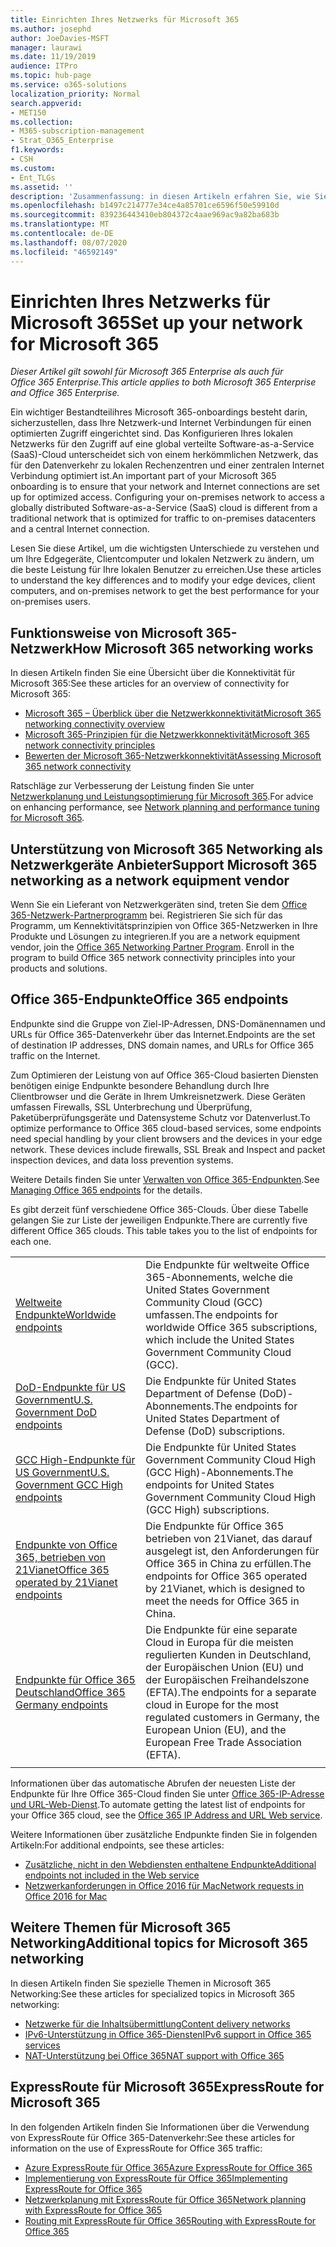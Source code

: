 ```yaml
---
title: Einrichten Ihres Netzwerks für Microsoft 365
ms.author: josephd
author: JoeDavies-MSFT
manager: laurawi
ms.date: 11/19/2019
audience: ITPro
ms.topic: hub-page
ms.service: o365-solutions
localization_priority: Normal
search.appverid:
- MET150
ms.collection:
- M365-subscription-management
- Strat_O365_Enterprise
f1.keywords:
- CSH
ms.custom:
- Ent_TLGs
ms.assetid: ''
description: 'Zusammenfassung: in diesen Artikeln erfahren Sie, wie Sie Netzwerke für Microsoft 365 verstehen.'
ms.openlocfilehash: b1497c214777e34ce4a85701ce6596f50e59910d
ms.sourcegitcommit: 839236443410eb804372c4aae969ac9a82ba683b
ms.translationtype: MT
ms.contentlocale: de-DE
ms.lasthandoff: 08/07/2020
ms.locfileid: "46592149"
---
```

# <a name="set-up-your-network-for-microsoft-365"></a><span data-ttu-id="e56fc-103">Einrichten Ihres Netzwerks für Microsoft 365</span><span class="sxs-lookup"><span data-stu-id="e56fc-103">Set up your network for Microsoft 365</span></span>

<span data-ttu-id="e56fc-104">*Dieser Artikel gilt sowohl für Microsoft 365 Enterprise als auch für Office 365 Enterprise.*</span><span class="sxs-lookup"><span data-stu-id="e56fc-104">*This article applies to both Microsoft 365 Enterprise and Office 365 Enterprise.*</span></span>

<span data-ttu-id="e56fc-p101">Ein wichtiger Bestandteilihres Microsoft 365-onboardings besteht darin, sicherzustellen, dass Ihre Netzwerk-und Internet Verbindungen für einen optimierten Zugriff eingerichtet sind. Das Konfigurieren Ihres lokalen Netzwerks für den Zugriff auf eine global verteilte Software-as-a-Service (SaaS)-Cloud unterscheidet sich von einem herkömmlichen Netzwerk, das für den Datenverkehr zu lokalen Rechenzentren und einer zentralen Internet Verbindung optimiert ist.</span><span class="sxs-lookup"><span data-stu-id="e56fc-p101">An important part of your Microsoft 365 onboarding is to ensure that your network and Internet connections are set up for optimized access. Configuring your on-premises network to access a globally distributed Software-as-a-Service (SaaS) cloud is different from a traditional network that is optimized for traffic to on-premises datacenters and a central Internet connection.</span></span> 

<span data-ttu-id="e56fc-107">Lesen Sie diese Artikel, um die wichtigsten Unterschiede zu verstehen und um Ihre Edgegeräte, Clientcomputer und lokalen Netzwerk zu ändern, um die beste Leistung für Ihre lokalen Benutzer zu erreichen.</span><span class="sxs-lookup"><span data-stu-id="e56fc-107">Use these articles to understand the key differences and to modify your edge devices, client computers, and on-premises network to get the best performance for your on-premises users.</span></span>

## <a name="how-microsoft-365-networking-works"></a><span data-ttu-id="e56fc-108">Funktionsweise von Microsoft 365-Netzwerk</span><span class="sxs-lookup"><span data-stu-id="e56fc-108">How Microsoft 365 networking works</span></span>

<span data-ttu-id="e56fc-109">In diesen Artikeln finden Sie eine Übersicht über die Konnektivität für Microsoft 365:</span><span class="sxs-lookup"><span data-stu-id="e56fc-109">See these articles for an overview of connectivity for Microsoft 365:</span></span>

- [<span data-ttu-id="e56fc-110">Microsoft 365 – Überblick über die Netzwerkkonnektivität</span><span class="sxs-lookup"><span data-stu-id="e56fc-110">Microsoft 365 networking connectivity overview</span></span>](office-365-networking-overview.md)
- [<span data-ttu-id="e56fc-111">Microsoft 365-Prinzipien für die Netzwerkkonnektivität</span><span class="sxs-lookup"><span data-stu-id="e56fc-111">Microsoft 365 network connectivity principles</span></span>](office-365-network-connectivity-principles.md)
- [<span data-ttu-id="e56fc-112">Bewerten der Microsoft 365-Netzwerkkonnektivität</span><span class="sxs-lookup"><span data-stu-id="e56fc-112">Assessing Microsoft 365 network connectivity</span></span>](assessing-network-connectivity.md)

<span data-ttu-id="e56fc-113">Ratschläge zur Verbesserung der Leistung finden Sie unter [Netzwerkplanung und Leistungsoptimierung für Microsoft 365](network-planning-and-performance.md).</span><span class="sxs-lookup"><span data-stu-id="e56fc-113">For advice on enhancing performance, see [Network planning and performance tuning for Microsoft 365](network-planning-and-performance.md).</span></span>

## <a name="support-microsoft-365-networking-as-a-network-equipment-vendor"></a><span data-ttu-id="e56fc-114">Unterstützung von Microsoft 365 Networking als Netzwerkgeräte Anbieter</span><span class="sxs-lookup"><span data-stu-id="e56fc-114">Support Microsoft 365 networking as a network equipment vendor</span></span>

<span data-ttu-id="e56fc-p102">Wenn Sie ein Lieferant von Netzwerkgeräten sind, treten Sie dem [Office 365-Netzwerk-Partnerprogramm](office-365-networking-partner-program.md) bei. Registrieren Sie sich für das Programm, um Kennektivitätsprinzipien von Office 365-Netzwerken in Ihre Produkte und Lösungen zu integrieren.</span><span class="sxs-lookup"><span data-stu-id="e56fc-p102">If you are a network equipment vendor, join the [Office 365 Networking Partner Program](office-365-networking-partner-program.md). Enroll in the program to build Office 365 network connectivity principles into your products and solutions.</span></span> 

## <a name="office-365-endpoints"></a><span data-ttu-id="e56fc-117">Office 365-Endpunkte</span><span class="sxs-lookup"><span data-stu-id="e56fc-117">Office 365 endpoints</span></span>

<span data-ttu-id="e56fc-118">Endpunkte sind die Gruppe von Ziel-IP-Adressen, DNS-Domänennamen und URLs für Office 365-Datenverkehr über das Internet.</span><span class="sxs-lookup"><span data-stu-id="e56fc-118">Endpoints are the set of destination IP addresses, DNS domain names, and URLs for Office 365 traffic on the Internet.</span></span> 

<span data-ttu-id="e56fc-p103">Zum Optimieren der Leistung von auf Office 365-Cloud basierten Diensten benötigen einige Endpunkte besondere Behandlung durch Ihre Clientbrowser und die Geräte in Ihrem Umkreisnetzwerk. Diese Geräten umfassen Firewalls, SSL Unterbrechung und Überprüfung, Paketüberprüfungsgeräte und Datensysteme Schutz vor Datenverlust.</span><span class="sxs-lookup"><span data-stu-id="e56fc-p103">To optimize performance to Office 365 cloud-based services, some endpoints need special handling by your client browsers and the devices in your edge network. These devices include firewalls, SSL Break and Inspect and packet inspection devices, and data loss prevention systems.</span></span>

<span data-ttu-id="e56fc-121">Weitere Details finden Sie unter [ Verwalten von Office 365-Endpunkten](managing-office-365-endpoints.md).</span><span class="sxs-lookup"><span data-stu-id="e56fc-121">See [Managing Office 365 endpoints](managing-office-365-endpoints.md) for the details.</span></span>

<span data-ttu-id="e56fc-p104">Es gibt derzeit fünf verschiedene Office 365-Clouds. Über diese Tabelle gelangen Sie zur Liste der jeweiligen Endpunkte.</span><span class="sxs-lookup"><span data-stu-id="e56fc-p104">There are currently five different Office 365 clouds. This table takes you to the list of endpoints for each one.</span></span>

|||
|:-------|:-----|
| [<span data-ttu-id="e56fc-124">Weltweite Endpunkte</span><span class="sxs-lookup"><span data-stu-id="e56fc-124">Worldwide endpoints</span></span>](urls-and-ip-address-ranges.md) | <span data-ttu-id="e56fc-125">Die Endpunkte für weltweite Office 365-Abonnements, welche die United States Government Community Cloud (GCC) umfassen.</span><span class="sxs-lookup"><span data-stu-id="e56fc-125">The endpoints for worldwide Office 365 subscriptions, which include the United States Government Community Cloud (GCC).</span></span> |
| [<span data-ttu-id="e56fc-126">DoD-Endpunkte für US Government</span><span class="sxs-lookup"><span data-stu-id="e56fc-126">U.S. Government DoD endpoints</span></span>](office-365-u-s-government-dod-endpoints.md) | <span data-ttu-id="e56fc-127">Die Endpunkte für United States Department of Defense (DoD)-Abonnements.</span><span class="sxs-lookup"><span data-stu-id="e56fc-127">The endpoints for United States Department of Defense (DoD) subscriptions.</span></span> |
| [<span data-ttu-id="e56fc-128">GCC High-Endpunkte für US Government</span><span class="sxs-lookup"><span data-stu-id="e56fc-128">U.S. Government GCC High endpoints</span></span>](office-365-u-s-government-gcc-high-endpoints.md) | <span data-ttu-id="e56fc-129">Die Endpunkte für United States Government Community Cloud High (GCC High)-Abonnements.</span><span class="sxs-lookup"><span data-stu-id="e56fc-129">The endpoints for United States Government Community Cloud High (GCC High) subscriptions.</span></span> |
| [<span data-ttu-id="e56fc-130">Endpunkte von Office 365, betrieben von 21Vianet</span><span class="sxs-lookup"><span data-stu-id="e56fc-130">Office 365 operated by 21Vianet endpoints</span></span>](urls-and-ip-address-ranges-21vianet.md) | <span data-ttu-id="e56fc-131">Die Endpunkte für Office 365 betrieben von 21Vianet, das darauf ausgelegt ist, den Anforderungen für Office 365 in China zu erfüllen.</span><span class="sxs-lookup"><span data-stu-id="e56fc-131">The endpoints for Office 365 operated by 21Vianet, which is designed to meet the needs for Office 365 in China.</span></span> |
| [<span data-ttu-id="e56fc-132">Endpunkte für Office 365 Deutschland</span><span class="sxs-lookup"><span data-stu-id="e56fc-132">Office 365 Germany endpoints</span></span>](office-365-germany-endpoints.md) | <span data-ttu-id="e56fc-133">Die Endpunkte für eine separate Cloud in Europa für die meisten regulierten Kunden in Deutschland, der Europäischen Union (EU) und der Europäischen Freihandelszone (EFTA).</span><span class="sxs-lookup"><span data-stu-id="e56fc-133">The endpoints for a separate cloud in Europe for the most regulated customers in Germany, the European Union (EU), and the European Free Trade Association (EFTA).</span></span> |
|||

<span data-ttu-id="e56fc-134">Informationen über das automatische Abrufen der neuesten Liste der Endpunkte für Ihre Office 365-Cloud finden Sie unter [Office 365-IP-Adresse und URL-Web-Dienst](office-365-ip-web-service.md).</span><span class="sxs-lookup"><span data-stu-id="e56fc-134">To automate getting the latest list of endpoints for your Office 365 cloud, see the [Office 365 IP Address and URL Web service](office-365-ip-web-service.md).</span></span>

<span data-ttu-id="e56fc-135">Weitere Informationen über zusätzliche Endpunkte finden Sie in folgenden Artikeln:</span><span class="sxs-lookup"><span data-stu-id="e56fc-135">For additional endpoints, see these articles:</span></span>

- [<span data-ttu-id="e56fc-136">Zusätzliche, nicht in den Webdiensten enthaltene Endpunkte</span><span class="sxs-lookup"><span data-stu-id="e56fc-136">Additional endpoints not included in the Web service</span></span>](additional-office365-ip-addresses-and-urls.md)
- [<span data-ttu-id="e56fc-137">Netzwerkanforderungen in Office 2016 für Mac</span><span class="sxs-lookup"><span data-stu-id="e56fc-137">Network requests in Office 2016 for Mac</span></span>](network-requests-in-office-2016-for-mac.md)


## <a name="additional-topics-for-microsoft-365-networking"></a><span data-ttu-id="e56fc-138">Weitere Themen für Microsoft 365 Networking</span><span class="sxs-lookup"><span data-stu-id="e56fc-138">Additional topics for Microsoft 365 networking</span></span>

<span data-ttu-id="e56fc-139">In diesen Artikeln finden Sie spezielle Themen in Microsoft 365 Networking:</span><span class="sxs-lookup"><span data-stu-id="e56fc-139">See these articles for specialized topics in Microsoft 365 networking:</span></span>

- [<span data-ttu-id="e56fc-140">Netzwerke für die Inhaltsübermittlung</span><span class="sxs-lookup"><span data-stu-id="e56fc-140">Content delivery networks</span></span>](content-delivery-networks.md)
- [<span data-ttu-id="e56fc-141">IPv6-Unterstützung in Office 365-Diensten</span><span class="sxs-lookup"><span data-stu-id="e56fc-141">IPv6 support in Office 365 services</span></span>](ipv6-support.md)
- [<span data-ttu-id="e56fc-142">NAT-Unterstützung bei Office 365</span><span class="sxs-lookup"><span data-stu-id="e56fc-142">NAT support with Office 365</span></span>](nat-support-with-office-365.md)

## <a name="expressroute-for-microsoft-365"></a><span data-ttu-id="e56fc-143">ExpressRoute für Microsoft 365</span><span class="sxs-lookup"><span data-stu-id="e56fc-143">ExpressRoute for Microsoft 365</span></span>

<span data-ttu-id="e56fc-144">In den folgenden Artikeln finden Sie Informationen über die Verwendung von ExpressRoute für Office 365-Datenverkehr:</span><span class="sxs-lookup"><span data-stu-id="e56fc-144">See these articles for information on the use of ExpressRoute for Office 365 traffic:</span></span>

- [<span data-ttu-id="e56fc-145">Azure ExpressRoute für Office 365</span><span class="sxs-lookup"><span data-stu-id="e56fc-145">Azure ExpressRoute for Office 365</span></span>](azure-expressroute.md)
- [<span data-ttu-id="e56fc-146">Implementierung von ExpressRoute für Office 365</span><span class="sxs-lookup"><span data-stu-id="e56fc-146">Implementing ExpressRoute for Office 365</span></span>](implementing-expressroute.md)
- [<span data-ttu-id="e56fc-147">Netzwerkplanung mit ExpressRoute für Office 365</span><span class="sxs-lookup"><span data-stu-id="e56fc-147">Network planning with ExpressRoute for Office 365</span></span>](network-planning-with-expressroute.md)
- [<span data-ttu-id="e56fc-148">Routing mit ExpressRoute für Office 365</span><span class="sxs-lookup"><span data-stu-id="e56fc-148">Routing with ExpressRoute for Office 365</span></span>](routing-with-expressroute.md)
